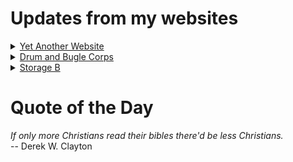 # Updates from my websites

<details><summary> <a href="https://www.amon-hen.com">Yet Another Website</a> </summary>

* <a href="https://www.amon-hen.com/food/33549">Mmmm, Drinkable Mayonnaise</a>
* <a href="https://www.amon-hen.com/computing/internet/www/435">Quote of the Day</a>
* <a href="https://www.amon-hen.com/television/14423">MST3K 00K13 – SST: Death Flight</a>
* <a href="https://www.amon-hen.com/politics/33473">Last Week Tonight – S2 E14: Chicken Farming, the NSA & FIFA</a>
* <a href="https://www.amon-hen.com/television/6082">MST3K Short 0422 – Here Comes The Circus</a>
* <a href="https://www.amon-hen.com/movies/33436">Luxury Liner (1933)</a>
* <a href="https://www.amon-hen.com/humor/33502">I’m On A Boat</a>
* <a href="https://www.amon-hen.com/books/297">Reading: Majipoor Chronicles</a>
* <a href="https://www.amon-hen.com/books/33608">Mark Stille</a>
* <a href="https://www.amon-hen.com/books/25370">Sean Carroll</a>
</details>

<details><summary> <a href="https://www.drum-corps.net">Drum and Bugle Corps</a> </summary>

* <a href="https://www.drum-corps.net/news/3635">Drum Corps World – February 2025</a>
* <a href="https://www.drum-corps.net/news/3629">RESULTS: 2025 DCI Rules Congress</a>
* <a href="https://www.drum-corps.net/news/3626">Spartans pave path to World Class</a>
* <a href="https://www.drum-corps.net/news/3621">2025 DCI Rules Congress proposals</a>
* <a href="https://www.drum-corps.net/news/3619">The New York Skyliners Announce Move to SoundSport for the 2025 Season</a>
* <a href="https://www.drum-corps.net/news/3615">Drum Corps World – January 2025</a>
* <a href="https://www.drum-corps.net/news/3604">DCI phasing out historic library of physical audio/video products</a>
* <a href="https://www.drum-corps.net/news/3602">Drum Corps World – December 2024</a>
* <a href="https://www.drum-corps.net/news/3588">2025 Drum Corps International Tour Schedule</a>
* <a href="https://www.drum-corps.net/news/3585">Drum Corps International Magazine – November 2024</a>
</details>

<details><summary> <a href="https://www.storage-b.com">Storage B</a> </summary>

* <a href="https://www.storage-b.com/c/1015">Uploading Consciousness</a>
* <a href="https://www.storage-b.com/humor/1003">SCRUM: An Honest Ad</a>
* <a href="https://www.storage-b.com/humor/996">Agile vs. Waterfall</a>
* <a href="https://www.storage-b.com/c/969">Delivering Safe C++</a>
* <a href="https://www.storage-b.com/c/962">Full Interview With the Creator of C++</a>
* <a href="https://www.storage-b.com/humor/951">How To Regex</a>
* <a href="https://www.storage-b.com/ai/908">Nightmare Fuel from Bing Image Creator</a>
* <a href="https://www.storage-b.com/ai/904">We’re Safe</a>
* <a href="https://www.storage-b.com/ai/901">Enjoy Your AI-generated Work</a>
* <a href="https://www.storage-b.com/humor/896">Blue Tick Marks</a>
</details>

# Quote of the Day
<p><em>If only more Christians read their bibles there'd be less Christians.</em><br /> -- Derek W. Clayton</p>
